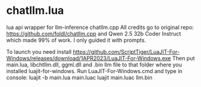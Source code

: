 # chatllm.lua
lua api wrapper for llm-inference chatllm.cpp
All credits go to original repo: https://github.com/foldl/chatllm.cpp and Qwen 2.5 32b Coder Instruct which made 99% of work. I only guided it with prompts.

To launch you need install https://github.com/ScriptTiger/LuaJIT-For-Windows/releases/download/1APR2023/LuaJIT-For-Windows.exe
Then put main.lua, libchtllm.dll, ggml.dll and .bin llm file to that folder where you installed luajit-for-windows. Run LuaJIT-For-Windows.cmd and type in console:
luajit -b main.lua main.luac
luajit main.luac llm.bin

